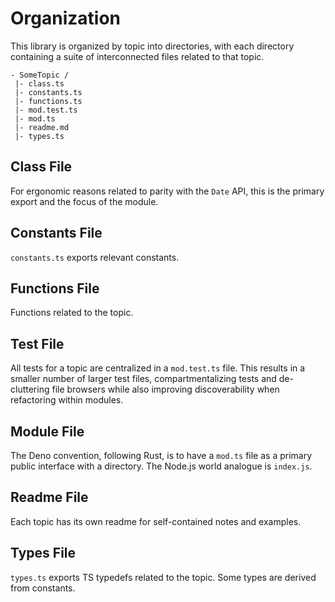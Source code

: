 # Organization

This library is organized by topic into directories, with each directory
containing a suite of interconnected files related to that topic.

```
- SomeTopic /
 |- class.ts
 |- constants.ts
 |- functions.ts
 |- mod.test.ts
 |- mod.ts
 |- readme.md
 |- types.ts
```

## Class File

For ergonomic reasons related to parity with the `Date` API, this is the primary
export and the focus of the module.

## Constants File

`constants.ts` exports relevant constants.

## Functions File

Functions related to the topic.

## Test File

All tests for a topic are centralized in a `mod.test.ts` file. This results in a
smaller number of larger test files, compartmentalizing tests and de-cluttering
file browsers while also improving discoverability when refactoring within
modules.

## Module File

The Deno convention, following Rust, is to have a `mod.ts` file as a primary
public interface with a directory. The Node.js world analogue is `index.js`.

## Readme File

Each topic has its own readme for self-contained notes and examples.

## Types File

`types.ts` exports TS typedefs related to the topic. Some types are derived from
constants.

